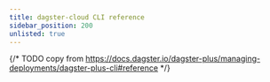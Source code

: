 ```yaml
---
title: dagster-cloud CLI reference
sidebar_position: 200
unlisted: true
---
```


{/* TODO copy from https://docs.dagster.io/dagster-plus/managing-deployments/dagster-plus-cli#reference */}